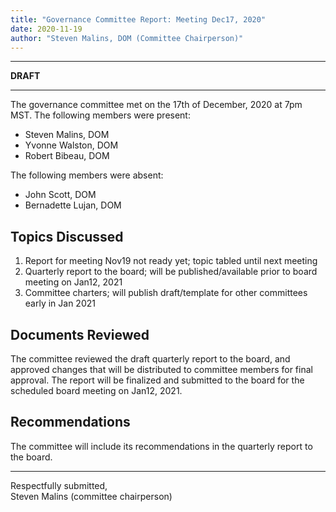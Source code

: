 ```yaml
---
title: "Governance Committee Report: Meeting Dec17, 2020"
date: 2020-11-19
author: "Steven Malins, DOM (Committee Chairperson)"
---
```

---

**DRAFT**

---

The governance committee met on the 17th of December, 2020 at 7pm MST.
The following members were present:

* Steven Malins, DOM
* Yvonne Walston, DOM
* Robert Bibeau, DOM

The following members were absent: 

* John Scott, DOM
* Bernadette Lujan, DOM


## Topics Discussed

1. Report for meeting Nov19 not ready yet; topic tabled until next meeting
2. Quarterly report to the board; will be published/available prior to board meeting on Jan12, 2021
3. Committee charters; will publish draft/template for other committees early in Jan 2021

## Documents Reviewed

The committee reviewed the draft quarterly report to the board, and approved changes that will be distributed to committee members for final approval. The report will be finalized and submitted to the board for the scheduled board meeting on Jan12, 2021. 

## Recommendations

The committee will include its recommendations in the quarterly report to the board. 

----------

Respectfully submitted,  
Steven Malins (committee chairperson)  